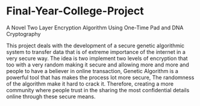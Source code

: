# Final-Year-College-Project
A Novel Two Layer Encryption Algorithm Using One-Time Pad and DNA Cryptography


This project deals with the development of a secure genetic 
algorithmic system to transfer data that is of extreme importance of 
the internet in a very secure way. The idea is two implement two 
levels of encryption that too with a very random making it secure 
and allowing more and more and people to have a believer in online 
transaction, Genetic Algorithm is a powerful tool that has makes the 
process lot more secure, The randomness of the algorithm make it 
hard to crack it. Therefore, creating a more community where people 
trust in the sharing the most confidential details online through these 
secure means.
